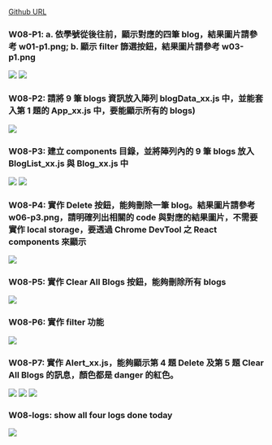 [Github URL](https://github.com/as718296/1111-wp1-demo-210410469.git)

### W08-P1: a. 依學號從後往前，顯示對應的四筆 blog，結果圖片請參考 w01-p1.png; b. 顯示 filter 篩選按鈕，結果圖片請參考 w03-p1.png

![](P1_a.png)
![](P1_b.png)

### W08-P2: 請將 9 筆 blogs 資訊放入陣列 blogData_xx.js 中，並能套入第 1 題的 App_xx.js 中，要能顯示所有的 blogs)

![](P2.png)

### W08-P3: 建立 components 目錄，並將陣列內的 9 筆 blogs 放入 BlogList_xx.js 與 Blog_xx.js 中

![](P3-a.png)
![](P3-b.png)

### W08-P4: 實作 Delete 按鈕，能夠刪除一筆 blog。結果圖片請參考 w06-p3.png，請明確列出相關的 code 與對應的結果圖片，不需要實作 local storage，要透過 Chrome DevTool 之 React components 來顯示

![](P4.png)

### W08-P5: 實作 Clear All Blogs 按鈕，能夠刪除所有 blogs

![](P5.png)

### W08-P6: 實作 filter 功能

![](P6.png)

### W08-P7: 實作 Alert_xx.js，能夠顯示第 4 題 Delete 及第 5 題 Clear All Blogs 的訊息，顏色都是 danger 的紅色。

![](P7-1.png)
![](P7-2.png)
![](P7-3.png)

### W08-logs: show all four logs done today

![](all_log.png)
